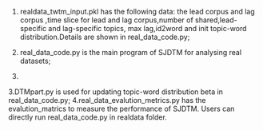 1. realdata_twtm_input.pkl has the following data: the lead corpus and lag corpus ,time slice for lead and lag corpus,number of shared,lead-specific and lag-specific topics, max lag,id2word and init topic-word distribution.Details are shown in real_data_code.py;
2. real_data_code.py is the main program of SJDTM for analysing real datasets;

3. 
3.DTMpart.py is used for updating topic-word distribution beta in real_data_code.py;
4.real_data_evalution_metrics.py  has the evalution_matrics to measure the performance of SJDTM.
Users can directly run real_data_code.py in realdata folder.
